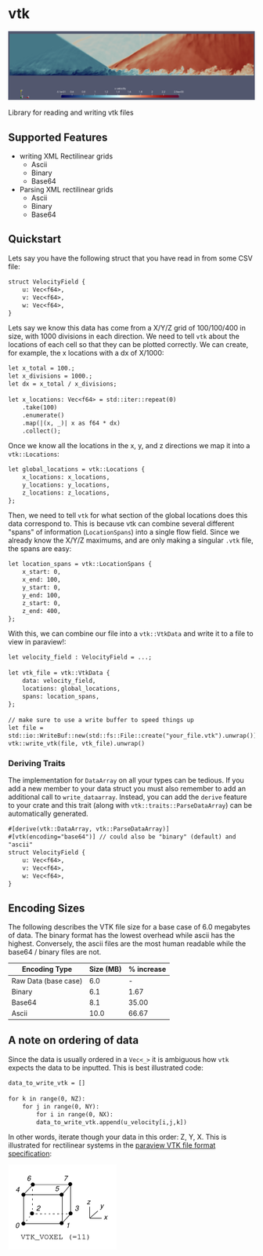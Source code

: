 # vtk

![](./static/header.png)

 Library for reading and writing vtk files

## Supported Features

* writing XML Rectilinear grids
	* Ascii
	* Binary
	* Base64
* Parsing XML rectilinear grids 
	* Ascii
	* Binary
	* Base64

## Quickstart

Lets say you have the following struct that you have read in from some CSV file:

```rust,ignore
struct VelocityField {
    u: Vec<f64>,
    v: Vec<f64>,
    w: Vec<f64>,
}
```

Lets say we know this data has come from a X/Y/Z grid of 100/100/400 in size, with 1000 divisions 
in each direction. We need to tell `vtk` about the locations of each cell so that they can be 
plotted correctly. We can create, for example, the x locations with a dx of X/1000:

```rust,ignore
let x_total = 100.;
let x_divisions = 1000.;
let dx = x_total / x_divisions;

let x_locations: Vec<f64> = std::iter::repeat(0)
    .take(100)
    .enumerate()
    .map(|(x, _)| x as f64 * dx)
    .collect();
```

Once we know all the locations in the x, y, and z directions we map it into a `vtk::Locations`:

```rust,ignore
let global_locations = vtk::Locations {
    x_locations: x_locations,
    y_locations: y_locations,
    z_locations: z_locations,
};
```

Then, we need to tell `vtk` for what section of the global locations does this data correspond to. This
is because vtk can combine several different "spans" of information (`LocationSpans`) into a single
flow field. Since we already know the X/Y/Z maximums, and are only making a singular `.vtk` file,
the spans are easy:

```rust,ignore
let location_spans = vtk::LocationSpans {
    x_start: 0,
    x_end: 100,
    y_start: 0,
    y_end: 100,
    z_start: 0,
    z_end: 400,
};
```

With this, we can combine our file into a `vtk::VtkData` and write it to a file to view in paraview!:

```rust,ignore
let velocity_field : VelocityField = ...;

let vtk_file = vtk::VtkData {
    data: velocity_field,
    locations: global_locations,
    spans: location_spans,
};

// make sure to use a write buffer to speed things up
let file = std::io::WriteBuf::new(std::fs::File::create("your_file.vtk").unwrap());
vtk::write_vtk(file, vtk_file).unwrap()
```

### Deriving Traits
The implementation for `DataArray` on all your types can be tedious. If you add a new member to your data struct
you must also remember to add an additional call to `write_dataarray`.  Instead, you can add the `derive` feature
to your crate and this trait (along with `vtk::traits::ParseDataArray`) can be automatically generated. 

```rust,ignore
#[derive(vtk::DataArray, vtk::ParseDataArray)]
#[vtk(encoding="base64")] // could also be "binary" (default) and "ascii"
struct VelocityField {
    u: Vec<f64>,
    v: Vec<f64>,
    w: Vec<f64>,
}
```

## Encoding Sizes

The following describes the VTK file size for a base case of 6.0 megabytes of data. The binary
format has the lowest overhead while ascii has the highest. Conversely, the ascii files
are the most human readable while the base64 / binary files are not.

| Encoding Type        | Size (MB) | % increase |
|----------------------|-----------|------------|
| Raw Data (base case) | 6.0       | -          |
| Binary               | 6.1       | 1.67       |
| Base64               | 8.1       | 35.00      |
| Ascii                | 10.0      | 66.67      |

## A note on ordering of data

Since the data is usually ordered in a `Vec<_>` it is ambiguous how `vtk` expects the data to be inputted. This is 
best illustrated code:

```python,ignore
data_to_write_vtk = []

for k in range(0, NZ):
    for j in range(0, NY):
        for i in range(0, NX):
	    data_to_write_vtk.append(u_velocity[i,j,k])
```

In other words, iterate though your data in this order: Z, Y, X. This is illustrated for rectilinear systems
in the [paraview VTK file format specification](https://kitware.github.io/vtk-examples/site/VTKFileFormats/):

![](./static/data_ordering.png)
